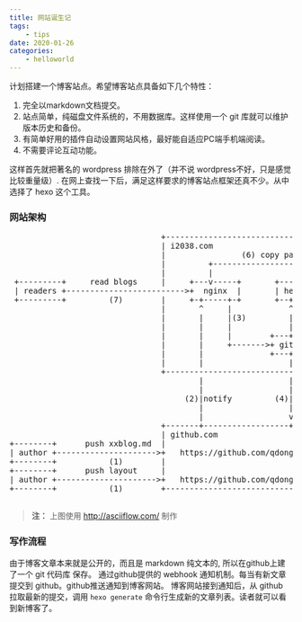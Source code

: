 ```yaml
---
title: 网站诞生记
tags:
	- tips
date: 2020-01-26
categories:
    - helloworld
---
```

计划搭建一个博客站点。希望博客站点具备如下几个特性：

1. 完全以markdown文档提交。
2. 站点简单，纯磁盘文件系统的，不用数据库。这样使用一个 git 库就可以维护版本历史和备份。
3. 有简单好用的插件自动设置网站风格，最好能自适应PC端手机端阅读。
4. 不需要评论互动功能。

这样首先就把著名的 wordpress 排除在外了（并不说 wordpress不好，只是感觉比较重量级）. 在网上查找一下后，满足这样要求的博客站点框架还真不少。从中选择了 hexo 这个工具。

### 网站架构

<pre>
                                +-------------------------------------------+
                                | i2038.com                                 |
                                |                (6) copy pages             |
                                |         +-------------------+             |
                                |         |                   |             |
 +---------+     read blogs     |     +---v-----+       +-----+-----+       |
 | readers +------------------------->+  nginx  |       | hexo blog |       |
 +---------+         (7)        |     +-+-----+-+       +--+--------+       |
                                |       ^     |            ^                |
                                |       |     |(3)         |(5)hexo generate|
                                |       |     |            |                |
                                |       |     |        +---+------------+   |
                                |       |     +------->+ github webhook |   |
                                |       |              +---+------------+   |
                                |       |                  |                |
                                +-------------------------------------------+
                                        |                  |
                                        |                  |
                                     (2)|notify         (4)| pull latest blogs
                                        |                  |
                                        |                  v
                                +-------+------------------+---------------+
                                | github.com                               |
+--------+      push xxblog.md  |                                          |
| author +--------------------->+   https://github.com/qdongxu/hexo+blog   |
+--------+           (1)        |                                          |
+--------+      push layout     |                                          |
| author +--------------------->+   https://github.com/qdongxu/3+hexo      |
+--------+           (1)        +------------------------------------------+

</pre>

> **注：** 上图使用 http://asciiflow.com/ 制作

### 写作流程

由于博客文章本来就是公开的，而且是 markdown 纯文本的, 所以在github上建了一个 git 代码库 保存。 通过github提供的 webhook 通知机制。每当有新文章提交到 github。github推送通知到博客网站。 博客网站接到通知后，从 github 拉取最新的提交，调用 `hexo generate` 命令行生成新的文章列表。读者就可以看到新博客了。